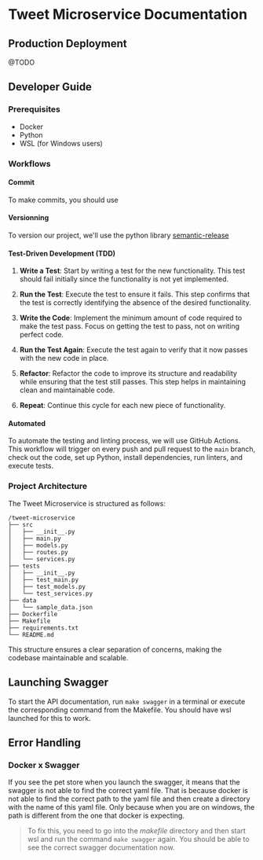 # Tweet Microservice Documentation

## Production Deployment

@TODO

## Developer Guide

### Prerequisites

- Docker
- Python
- WSL (for Windows users)

### Workflows

#### Commit

To make commits, you should use

#### Versionning

To version our project, we'll use the python library [semantic-release](https://github.com/semantic-release/semantic-release)

#### Test-Driven Development (TDD)

1. **Write a Test**: Start by writing a test for the new functionality. This test should fail initially since the functionality is not yet implemented.

2. **Run the Test**: Execute the test to ensure it fails. This step confirms that the test is correctly identifying the absence of the desired functionality.

3. **Write the Code**: Implement the minimum amount of code required to make the test pass. Focus on getting the test to pass, not on writing perfect code.

4. **Run the Test Again**: Execute the test again to verify that it now passes with the new code in place.

5. **Refactor**: Refactor the code to improve its structure and readability while ensuring that the test still passes. This step helps in maintaining clean and maintainable code.

6. **Repeat**: Continue this cycle for each new piece of functionality.


#### Automated

To automate the testing and linting process, we will use GitHub Actions. This workflow will trigger on every push and pull request to the `main` branch, check out the code, set up Python, install dependencies, run linters, and execute tests.

### Project Architecture

The Tweet Microservice is structured as follows:

```
/tweet-microservice
├── src
│   ├── __init__.py
│   ├── main.py
│   ├── models.py
│   ├── routes.py
│   └── services.py
├── tests
│   ├── __init__.py
│   ├── test_main.py
│   ├── test_models.py
│   └── test_services.py
├── data
│   └── sample_data.json
├── Dockerfile
├── Makefile
├── requirements.txt
└── README.md
```

This structure ensures a clear separation of concerns, making the codebase maintainable and scalable.

## Launching Swagger

To start the API documentation, run `make swagger` in a terminal or execute the corresponding command from the Makefile.
You should have wsl launched for this to work.

## Error Handling

### Docker x Swagger
If you see the pet store when you launch the swagger, it means that the swagger is not able to find the correct yaml file.
That is because docker is not able to find the correct path to the yaml file and then create a directory with the name of this yaml file.
Only because when you are on windows, the path is different from the one that docker is expecting.

> To fix this, you need to go into the *makefile* directory and then start wsl and run the command `make swagger` again.
> You should be able to see the correct swagger documentation now.

